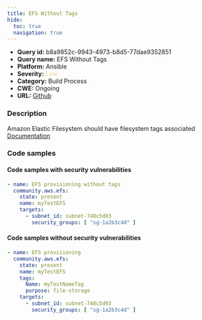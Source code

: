 ```yaml
---
title: EFS Without Tags
hide:
  toc: true
  navigation: true
---
```


<style>
  .highlight .hll {
    background-color: #ff171742;
  }
  .md-content {
    max-width: 1100px;
    margin: 0 auto;
  }
</style>

-   **Query id:** b8a9852c-9943-4973-b8d5-77dae9352851
-   **Query name:** EFS Without Tags
-   **Platform:** Ansible
-   **Severity:** <span style="color:#edd57e">Low</span>
-   **Category:** Build Process
-   **CWE:** Ongoing
-   **URL:** [Github](https://github.com/Checkmarx/kics/tree/master/assets/queries/ansible/aws/efs_without_tags)

### Description
Amazon Elastic Filesystem should have filesystem tags associated<br>
[Documentation](https://docs.ansible.com/ansible/latest/collections/community/aws/efs_module.html)

### Code samples
#### Code samples with security vulnerabilities
```yaml title="Positive test num. 1 - yaml file" hl_lines="2"
- name: EFS provisioning without tags
  community.aws.efs:
    state: present
    name: myTestEFS
    targets:
      - subnet_id: subnet-748c5d03
        security_groups: [ "sg-1a2b3c4d" ]

```


#### Code samples without security vulnerabilities
```yaml title="Negative test num. 1 - yaml file"
- name: EFS provisioning
  community.aws.efs:
    state: present
    name: myTestEFS
    tags:
      Name: myTestNameTag
      purpose: file-storage
    targets:
      - subnet_id: subnet-748c5d03
        security_groups: [ "sg-1a2b3c4d" ]

```

